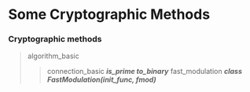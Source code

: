 # Some Cryptographic Methods
### Сryptographic methods
> algorithm_basic
> > connection_basic ***is_prime to_binary***
> > fast_modulation ***class FastModulation(init_func, fmod)***
